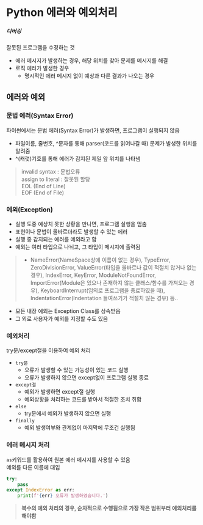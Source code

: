 # Python 에러와 예외처리
##### 디버깅
잘못된 프로그램을 수정하는 것  
- 에러 메시지가 발생하는 경우, 해당 위치를 찾아 문제를 메시지를 해결  
- 로직 에러가 발생한 경우
    - 명시적인 에러 메시지 없이 예상과 다른 결과가 나오는 경우

## 에러와 예외
### 문법 에러(Syntax Error)
파이썬에서는 문법 에러(Syntax Error)가 발생하면, 프로그램이 실행되지 않음    
- 파일이름, 줄번호, ^문자를 통해 parser(코드를 읽어나갈 때) 문제가 발생한 위치를 알려줌  
-  ^(캐럿)기호를 통해 에러가 감지된 제일 앞 위치를 나타냄  
> invalid syntax : 문법오류  
> assign to literal : 잘못된 할당  
> EOL (End of Line)   
> EOF (End of File)  

### 예외(Exception)
- 실행 도중 예상치 못한 상황을 만나면, 프로그램 실행을 멈춤  
- 표현이나 문법이 올바르더라도 발생할 수 있는 에러  
- 실행 중 감지되는 에러를 예외라고 함 
- 예외는 여러 타입으로 나뉘고, 그 타입이 메시지에 출력됨  
> - NameError(NameSpace상에 이름이 없는 경우), TypeError, ZeroDivisionError, ValueError(타입을 올바르나 값이 적절치 않거나 없는 경우), IndexError, KeyError, ModuleNotFoundError, ImportError(Module은 있으나 존재하지 않는 클래스/함수를 가져오는 경우), KeyboardInterrupt(임의로 프로그램을 종료하였을 때), IndentationError(Indentation 들여쓰기가 적절치 않는 경우) 등.. 
- 모든 내장 예외는 Exception Class를 상속받음
- 그 외로 사용자가 예외를 지정할 수도 있음

### 예외처리  
try문/except절을 이용하여 예외 처리  
- `try문`  
    - 오류가 발생할 수 있는 가능성이 있는 코드 실행  
    - 오류가 발생하지 않으면 except없이 프로그램 실행 종료
- `except절`
    - 예외가 발생하면 except절 실행
    - 예외상황을 처리하는 코드를 받아서 적절한 조치 취함
- `else`  
    - try문에서 예외가 발생하지 않으면 실행 
- `finally`  
    - 예외 발생여부와 관계없이 마지막에 무조건 실행됨
### 에러 메시지 처리
`as`키워드를 활용하여 원본 에러 메시지를 사용할 수 있음  
예외를 다른 이름에 대입
```python
try: 
    pass
except IndexError as err:
    print(f'{err} 오류가 발생하였습니다.') 
```

> **복수의 예외 처리의 경우, 순차적으로 수행됨으로 가장 작은 범위부터 예외처리를 해야함**
